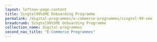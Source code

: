 ```yaml
---
layout: leftnav-page-content
title: Singtel99%SME Onboarding Programme
permalink: /digital-programmes/e-commerce-programmes/singtel-99-sme
breadcrumb: Singtel99%SME Onboarding Programme
collection_name: digital-programmes
second_nav_title: "E-Commerce Programmes"
---
```

